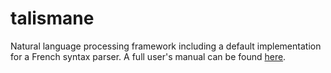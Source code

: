 talismane
=========

Natural language processing framework including a default implementation for a French syntax parser.
A full user's manual can be found [here](http://www.joli-ciel.com/talismane/talismane_doc.htm "Talismane user's manual").